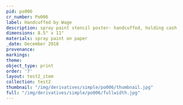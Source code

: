 ```yaml
---
pid: po006
cr_number: Po006
label: Handcuffed by Wage
description: spray paint stencil poster- handcuffed, holding cash
dimensions: 8.5" x 11"
materials: spray paint on paper
_date: December 2018
provenance: 
markings: 
theme: 
object_type: print
order: '7'
layout: test2_item
collection: test2
thumbnail: "/img/derivatives/simple/po006/thumbnail.jpg"
full: "/img/derivatives/simple/po006/fullwidth.jpg"
---
```

